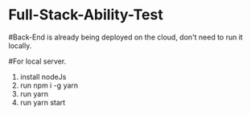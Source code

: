# Full-Stack-Ability-Test

#Back-End is already being deployed on the cloud, don't need to run it locally.

#For local server.
  1. install nodeJs
  2. run npm i -g yarn
  3. run yarn
  4. run yarn start
  
 
